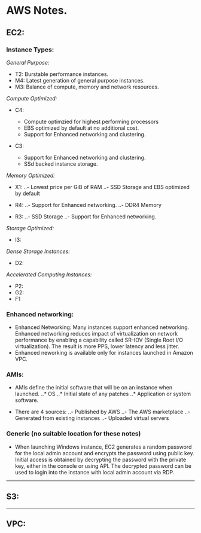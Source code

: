 # AWS Notes.

## EC2:

### Instance Types:
*General Purpose:*
- T2: Burstable performance instances.
- M4: Latest generation of general purpose instances.
- M3: Balance of compute, memory and network resources.

*Compute Optimized:*
- C4: 
  * Compute optimzied for highest performing processors
  * EBS optimized by default at no additional cost.
  * Support for Enhanced networking and clustering.

- C3: 
  * Support for Enhanced networking and clustering.
  * SSd backed instance storage.

*Memory Optimized:*
 - X1:
 ..- Lowest price per GiB of RAM
 ..- SSD Storage and EBS optimized by default

 - R4:
 ..- Support for Enhanced networking.
 ..- DDR4 Memory
 
 - R3:
 ..- SSD Storage
 ..- Support for Enhanced networking.

*Storage Optimized:*
  - I3:

*Dense Storage Instances:*
  - D2:

*Accelerated Computing Instances:*
  - P2:
  - G2:
  - F1

### Enhanced networking:
* Enhanced Networking: Many instances support enhanced networking. Enhanced networking reduces
  impact of virtualization on network performance by enabling a capability called SR-IOV
  (Single Root I/O virtualization). The result is more PPS, lower latency and less jitter.
* Enhanced neworking is available only for instances launched in Amazon VPC.


### AMIs:
* AMIs define the initial software that will be on an instance when launched.
..* OS
..* Initial state of any patches
..* Application or system software.

* There are 4 sources:
..- Published by AWS
..- The AWS marketplace
..- Generated from existing instances
..- Uploaded virtual servers


### Generic (no suitable location for these notes)

* When launching Windows instance, EC2 generates a random password for the local admin
  account and encrypts the password using public key. Initial access is obtained by
  decrypting the password with the private key, either in the console or using API.
  The decrypted password can be used to login into the instance with local admin account
  via RDP.





---

## S3:



---

## VPC:

